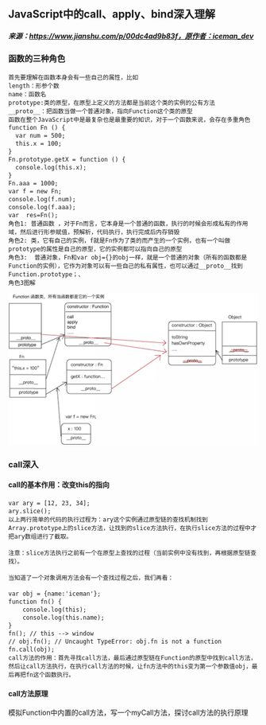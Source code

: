 ## JavaScript中的call、apply、bind深入理解
##### 来源：https://www.jianshu.com/p/00dc4ad9b83f，原作者：iceman_dev
### 函数的三种角色
```
首先要理解在函数本身会有一些自己的属性，比如
length：形参个数
name：函数名
prototype:类的原型，在原型上定义的方法都是当前这个类的实例的公有方法
__proto__：把函数当做一个普通对象，指向Function这个类的原型
函数在整个JavaScript中是最复杂也是最重要的知识，对于一个函数来说，会存在多重角色
function Fn () {
  var num = 500;
  this.x = 100;
}
Fn.prototype.getX = function () {
  console.log(this.x);
}
Fn.aaa = 1000;
var f = new Fn;
console.log(f.num);
console.log(f.aaa);
var  res=Fn();
角色1: 普通函数 ，对于Fn而言，它本身是一个普通的函数，执行的时候会形成私有的作用域，然后进行形参赋值，预解析，代码执行，执行完成后内存销毁
角色2: 类，它有自己的实例，f就是Fn作为了类的而产生的一个实例，也有一个叫做prototype的属性是自己的原型，它的实例都可以指向自己的原型
角色3:  普通对象，Fn和var obj={}的obj一样，就是一个普通的对象（所有的函数都是Function的实例），它作为对象可以有一些自己的私有属性，也可以通过__proto__找到Function.prototype；、
角色3图解
```
![avatar](./3.webp)
### call深入
#### call的基本作用：改变this的指向
```
var ary = [12, 23, 34];
ary.slice();
以上两行简单的代码的执行过程为：ary这个实例通过原型链的查找机制找到Array.prototype上的slice方法，让找到的slice方法执行，在执行slice方法的过程中才把ary数组进行了截取。

注意：slice方法执行之前有一个在原型上查找的过程（当前实例中没有找到，再根据原型链查找）。

当知道了一个对象调用方法会有一个查找过程之后，我们再看：

var obj = {name:'iceman'};
function fn() {
    console.log(this);
    console.log(this.name);
}
fn(); // this --> window
// obj.fn(); // Uncaught TypeError: obj.fn is not a function
fn.call(obj);
call方法的作用：首先寻找call方法，最后通过原型链在Function的原型中找到call方法，然后让call方法执行，在执行call方法的时候，让fn方法中的this变为第一个参数值obj，最后再把fn这个函数执行。
```
#### call方法原理
模拟Function中内置的call方法，写一个myCall方法，探讨call方法的执行原理